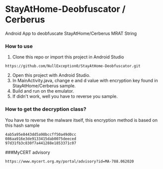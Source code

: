 # StayAtHome-Deobfuscator / Cerberus
Android App to deobfuscate StayAtHome/Cerberus MRAT String

### How to use

1. Clone this repo or import this project in Android Studio
```
https://github.com/NullException0/StayAtHome-Deobfuscator.git
```
2. Open this project with Android Studio.
3. In MainActivity.java, change e and d value with encryption key found in StayAtHome/Cerberus sample.
4. Build and run on the emulator.
5. If didn't work, well you have to reverse you sample.

### How to get the decryption class?
You have to reverse the malware itself, this encryption method is based on this hash sample
```
4ab5a95e8443dd5a98bccff50a49d0cc
086aa916e3de9133415dab0075deeced
97d31fb3c830f7a441288e1853371c07
```

###MyCERT advisory
```
https://www.mycert.org.my/portal/advisory?id=MA-788.062020
```
